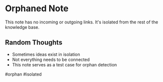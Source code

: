 # Orphaned Note

This note has no incoming or outgoing links. It's isolated from the rest of the knowledge base.

## Random Thoughts
- Sometimes ideas exist in isolation
- Not everything needs to be connected
- This note serves as a test case for orphan detection

#orphan #isolated
